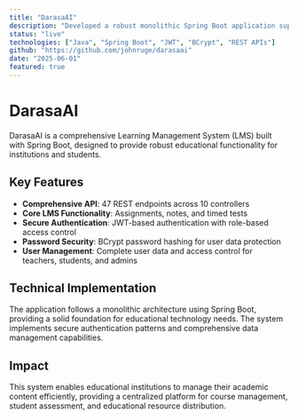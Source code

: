 ```yaml
---
title: "DarasaAI"
description: "Developed a robust monolithic Spring Boot application supporting 47 REST endpoints across 10 controllers, enabling core LMS functionalities including assignments, notes, and timed tests"
status: "live"
technologies: ["Java", "Spring Boot", "JWT", "BCrypt", "REST APIs"]
github: "https://github.com/johnruge/darasaai"
date: "2025-06-01"
featured: true
---
```


# DarasaAI

DarasaAI is a comprehensive Learning Management System (LMS) built with Spring Boot, designed to provide robust educational functionality for institutions and students.

## Key Features

- **Comprehensive API**: 47 REST endpoints across 10 controllers
- **Core LMS Functionality**: Assignments, notes, and timed tests
- **Secure Authentication**: JWT-based authentication with role-based access control
- **Password Security**: BCrypt password hashing for user data protection
- **User Management**: Complete user data and access control for teachers, students, and admins

## Technical Implementation

The application follows a monolithic architecture using Spring Boot, providing a solid foundation for educational technology needs. The system implements secure authentication patterns and comprehensive data management capabilities.

## Impact

This system enables educational institutions to manage their academic content efficiently, providing a centralized platform for course management, student assessment, and educational resource distribution.